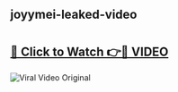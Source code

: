## joyymei-leaked-video 

# <h2><a href="http://freeplayer.one?title=joyymei-leaked-video&ref=21J">🔗 Click to Watch 👉🔴 VIDEO</a></h2>

<a href="http://freeplayer.one?title=joyymei-leaked-video&ref=21J" rel="nofollow" data-target="animated-image.originalLink"><img src="https://i.ibb.co.com/xMMVF88/686577567.gif" alt="Viral Video Original" style="max-width: 100%; display: inline-block;" data-target="animated-image.originalImage"></a>

